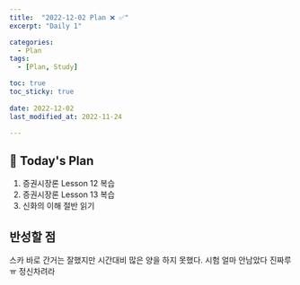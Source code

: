 ```yaml
---
title:  "2022-12-02 Plan ❌ ✅" 
excerpt: "Daily 1"

categories:
  - Plan
tags:
  - [Plan, Study]

toc: true
toc_sticky: true
 
date: 2022-12-02
last_modified_at: 2022-11-24

---
```


## :date: Today's Plan

1. 증권시장론 Lesson 12 복습
2. 증권시장론 Lesson 13 복습
3. 신화의 이해 절반 읽기

## 반성할 점
스카 바로 간거는 잘했지만 시간대비 많은 양을 하지 못했다. 시험 얼마 안남았다 진짜루ㅠ 정신차려라